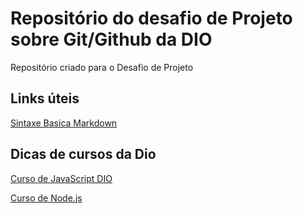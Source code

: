 # Repositório do desafio de Projeto sobre Git/Github da DIO
Repositório criado para o Desafio de Projeto

## Links úteis 
[Sintaxe Basica Markdown](https://www.markdownguide.org/basic-syntax/)

## Dicas de cursos da Dio

[Curso de JavaScript DIO](https://digitalinnovation.one/cursos/javascript)

[Curso de Node.js](https://web.dio.me/course/instalando-e-configurando-seu-ambiente-nodejs/learning/3fc68d94-bbc7-4714-ab6f-1e0ac214bc43/?back=/browse)
